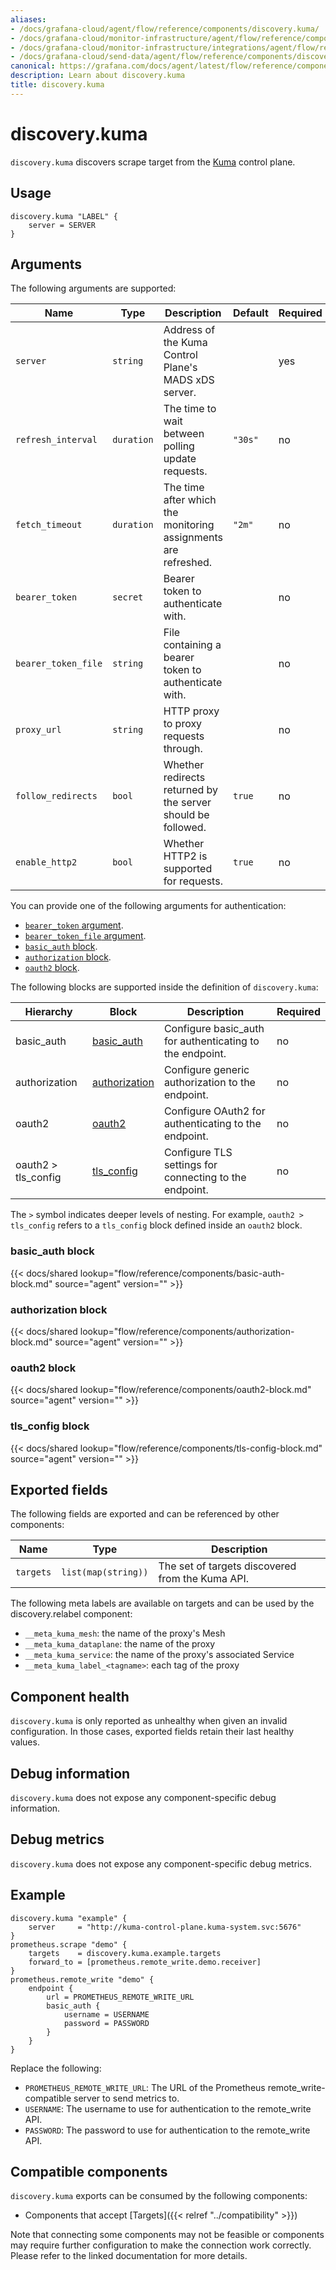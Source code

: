 ```yaml
---
aliases:
- /docs/grafana-cloud/agent/flow/reference/components/discovery.kuma/
- /docs/grafana-cloud/monitor-infrastructure/agent/flow/reference/components/discovery.kuma/
- /docs/grafana-cloud/monitor-infrastructure/integrations/agent/flow/reference/components/discovery.kuma/
- /docs/grafana-cloud/send-data/agent/flow/reference/components/discovery.kuma/
canonical: https://grafana.com/docs/agent/latest/flow/reference/components/discovery.kuma/
description: Learn about discovery.kuma
title: discovery.kuma
---
```


# discovery.kuma

`discovery.kuma` discovers scrape target from the [Kuma][] control plane.

[Kuma]: https://kuma.io/

## Usage

```river
discovery.kuma "LABEL" {
    server = SERVER
}
```

## Arguments

The following arguments are supported:

Name               | Type           | Description                                                    | Default       | Required
------------------ | -------------- | -------------------------------------------------------------- | ------------- | --------
`server`           | `string`       | Address of the Kuma Control Plane's MADS xDS server.           |               | yes
`refresh_interval` | `duration`     | The time to wait between polling update requests.              | `"30s"`       | no
`fetch_timeout`    | `duration`     | The time after which the monitoring assignments are refreshed. | `"2m"`        | no
`bearer_token` | `secret` | Bearer token to authenticate with. | | no
`bearer_token_file` | `string` | File containing a bearer token to authenticate with. | | no
`proxy_url` | `string` | HTTP proxy to proxy requests through. | | no
`follow_redirects` | `bool` | Whether redirects returned by the server should be followed. | `true` | no
`enable_http2` | `bool` | Whether HTTP2 is supported for requests. | `true` | no

 You can provide one of the following arguments for authentication:
 - [`bearer_token` argument](#arguments).
 - [`bearer_token_file` argument](#arguments). 
 - [`basic_auth` block][basic_auth].
 - [`authorization` block][authorization].
 - [`oauth2` block][oauth2].

The following blocks are supported inside the definition of
`discovery.kuma`:

Hierarchy | Block | Description | Required
--------- | ----- | ----------- | --------
basic_auth | [basic_auth][] | Configure basic_auth for authenticating to the endpoint. | no
authorization | [authorization][] | Configure generic authorization to the endpoint. | no
oauth2 | [oauth2][] | Configure OAuth2 for authenticating to the endpoint. | no
oauth2 > tls_config | [tls_config][] | Configure TLS settings for connecting to the endpoint. | no

The `>` symbol indicates deeper levels of nesting. For example,
`oauth2 > tls_config` refers to a `tls_config` block defined inside
an `oauth2` block.

[basic_auth]: #basic_auth-block
[authorization]: #authorization-block
[oauth2]: #oauth2-block
[tls_config]: #tls_config-block

### basic_auth block

{{< docs/shared lookup="flow/reference/components/basic-auth-block.md" source="agent" version="<AGENT VERSION>" >}}

### authorization block

{{< docs/shared lookup="flow/reference/components/authorization-block.md" source="agent" version="<AGENT VERSION>" >}}

### oauth2 block

{{< docs/shared lookup="flow/reference/components/oauth2-block.md" source="agent" version="<AGENT VERSION>" >}}

### tls_config block

{{< docs/shared lookup="flow/reference/components/tls-config-block.md" source="agent" version="<AGENT VERSION>" >}}


## Exported fields

The following fields are exported and can be referenced by other components:

Name      | Type                | Description
--------- | ------------------- | -----------
`targets` | `list(map(string))` | The set of targets discovered from the Kuma API.

The following meta labels are available on targets and can be used by the
discovery.relabel component:
* `__meta_kuma_mesh`: the name of the proxy's Mesh
* `__meta_kuma_dataplane`: the name of the proxy
* `__meta_kuma_service`: the name of the proxy's associated Service
* `__meta_kuma_label_<tagname>`: each tag of the proxy

## Component health

`discovery.kuma` is only reported as unhealthy when given an invalid
configuration. In those cases, exported fields retain their last healthy
values.

## Debug information

`discovery.kuma` does not expose any component-specific debug information.

## Debug metrics

`discovery.kuma` does not expose any component-specific debug metrics.

## Example

```river
discovery.kuma "example" {
    server     = "http://kuma-control-plane.kuma-system.svc:5676"
}
prometheus.scrape "demo" {
	targets    = discovery.kuma.example.targets
	forward_to = [prometheus.remote_write.demo.receiver]
}
prometheus.remote_write "demo" {
	endpoint {
		url = PROMETHEUS_REMOTE_WRITE_URL
		basic_auth {
			username = USERNAME
			password = PASSWORD
		}
	}
}
```
Replace the following:
  - `PROMETHEUS_REMOTE_WRITE_URL`: The URL of the Prometheus remote_write-compatible server to send metrics to.
  - `USERNAME`: The username to use for authentication to the remote_write API.
  - `PASSWORD`: The password to use for authentication to the remote_write API.


<!-- START GENERATED COMPATIBLE COMPONENTS -->

## Compatible components

`discovery.kuma` exports can be consumed by the following components:

- Components that accept [Targets]({{< relref "../compatibility" >}})

Note that connecting some components may not be feasible or components may require further configuration to make the connection work correctly. Please refer to the linked documentation for more details.

<!-- END GENERATED COMPATIBLE COMPONENTS -->
